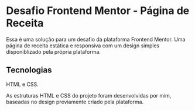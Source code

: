 
# Desafio Frontend Mentor - Página de Receita

Essa é uma solução para um desafio da plataforma Frontend Mentor. Uma página de receita estática e responsiva com um design simples disponiblizado pela própria plataforma.

## Tecnologias
HTML e CSS.

As estruturas HTML e CSS do projeto foram desenvolvidas por mim, baseadas no design previamente criado pela plataforma.
